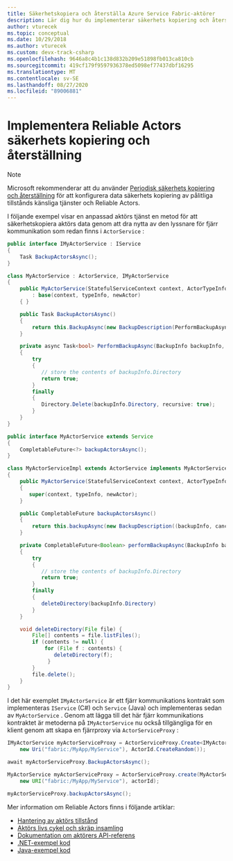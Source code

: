 ```yaml
---
title: Säkerhetskopiera och återställa Azure Service Fabric-aktörer
description: Lär dig hur du implementerar säkerhets kopiering och återställning i Azure Service Fabric-aktörer.
author: vturecek
ms.topic: conceptual
ms.date: 10/29/2018
ms.author: vturecek
ms.custom: devx-track-csharp
ms.openlocfilehash: 9646a8c4b1c138d832b209e51898fb013ca810cb
ms.sourcegitcommit: 419cf179f9597936378ed5098ef77437dbf16295
ms.translationtype: MT
ms.contentlocale: sv-SE
ms.lasthandoff: 08/27/2020
ms.locfileid: "89006881"
---
```

# <a name="implement-reliable-actors-backup-and-restore"></a>Implementera Reliable Actors säkerhets kopiering och återställning

> [!NOTE]
> Microsoft rekommenderar att du använder [Periodisk säkerhets kopiering och återställning](service-fabric-backuprestoreservice-quickstart-azurecluster.md) för att konfigurera data säkerhets kopiering av pålitliga tillstånds känsliga tjänster och Reliable Actors. 
> 

I följande exempel visar en anpassad aktörs tjänst en metod för att säkerhetskopiera aktörs data genom att dra nytta av den lyssnare för fjärr kommunikation som redan finns i `ActorService` :

```csharp
public interface IMyActorService : IService
{
    Task BackupActorsAsync();
}

class MyActorService : ActorService, IMyActorService
{
    public MyActorService(StatefulServiceContext context, ActorTypeInformation typeInfo, Func<ActorBase> newActor)
        : base(context, typeInfo, newActor)
    { }

    public Task BackupActorsAsync()
    {
        return this.BackupAsync(new BackupDescription(PerformBackupAsync));
    }

    private async Task<bool> PerformBackupAsync(BackupInfo backupInfo, CancellationToken cancellationToken)
    {
        try
        {
           // store the contents of backupInfo.Directory
           return true;
        }
        finally
        {
           Directory.Delete(backupInfo.Directory, recursive: true);
        }
    }
}
```
```Java
public interface MyActorService extends Service
{
    CompletableFuture<?> backupActorsAsync();
}

class MyActorServiceImpl extends ActorService implements MyActorService
{
    public MyActorService(StatefulServiceContext context, ActorTypeInformation typeInfo, Func<FabricActorService, ActorId, ActorBase> newActor)
    {
       super(context, typeInfo, newActor);
    }

    public CompletableFuture backupActorsAsync()
    {
        return this.backupAsync(new BackupDescription((backupInfo, cancellationToken) -> performBackupAsync(backupInfo, cancellationToken)));
    }

    private CompletableFuture<Boolean> performBackupAsync(BackupInfo backupInfo, CancellationToken cancellationToken)
    {
        try
        {
           // store the contents of backupInfo.Directory
           return true;
        }
        finally
        {
           deleteDirectory(backupInfo.Directory)
        }
    }

    void deleteDirectory(File file) {
        File[] contents = file.listFiles();
        if (contents != null) {
            for (File f : contents) {
               deleteDirectory(f);
             }
        }
        file.delete();
    }
}
```

I det här exemplet `IMyActorService` är ett fjärr kommunikations kontrakt som implementeras `IService` (C#) och `Service` (Java) och implementeras sedan av `MyActorService` . Genom att lägga till det här fjärr kommunikations kontraktet är metoderna på `IMyActorService` nu också tillgängliga för en klient genom att skapa en fjärrproxy via `ActorServiceProxy` :

```csharp
IMyActorService myActorServiceProxy = ActorServiceProxy.Create<IMyActorService>(
    new Uri("fabric:/MyApp/MyService"), ActorId.CreateRandom());

await myActorServiceProxy.BackupActorsAsync();
```
```Java
MyActorService myActorServiceProxy = ActorServiceProxy.create(MyActorService.class,
    new URI("fabric:/MyApp/MyService"), actorId);

myActorServiceProxy.backupActorsAsync();
```

Mer information om Reliable Actors finns i följande artiklar:
* [Hantering av aktörs tillstånd](service-fabric-reliable-actors-state-management.md)
* [Aktörs livs cykel och skräp insamling](service-fabric-reliable-actors-lifecycle.md)
* [Dokumentation om aktörers API-referens](/previous-versions/azure/dn971626(v=azure.100))
* [.NET-exempel kod](https://github.com/Azure-Samples/service-fabric-dotnet-getting-started)
* [Java-exempel kod](https://github.com/Azure-Samples/service-fabric-java-getting-started)

<!--Image references-->
[1]: ./media/service-fabric-reliable-actors-platform/actor-service.png
[2]: ./media/service-fabric-reliable-actors-platform/app-deployment-scripts.png
[3]: ./media/service-fabric-reliable-actors-platform/actor-partition-info.png
[4]: ./media/service-fabric-reliable-actors-platform/actor-replica-role.png
[5]: ./media/service-fabric-reliable-actors-introduction/distribution.png
